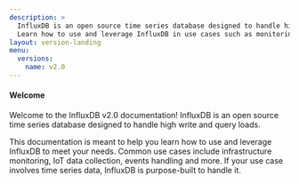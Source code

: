 ```yaml
---
description: >
  InfluxDB is an open source time series database designed to handle high write and query loads.
  Learn how to use and leverage InfluxDB in use cases such as monitoring metrics, IoT data, and events.
layout: version-landing
menu:
  versions:
    name: v2.0
---
```


#### Welcome
Welcome to the InfluxDB v2.0 documentation!
InfluxDB is an open source time series database designed to handle high write and query loads.

This documentation is meant to help you learn how to use and leverage InfluxDB to meet your needs.
Common use cases include infrastructure monitoring, IoT data collection, events handling and more.
If your use case involves time series data, InfluxDB is purpose-built to handle it.
